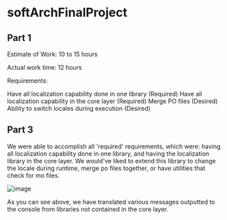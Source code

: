 # softArchFinalProject

## Part 1

Estimate of Work: 10 to 15 hours

Actual work time: 12 hours

Requirements:

Have all localization capability done in one library (Required)
Have all localization capability in the core layer (Required)
Merge PO files (Desired)
Ability to switch locales during execution (Desired)

## Part 3

We were able to accomplish all 'required' requirements, which were: having all localization capability done in one library, and having the localization library in the core layer. We would've liked to extend this library to change the locale during runtime, merge po files together, or have utilities that check for mo files.

![image](https://user-images.githubusercontent.com/89398319/164760458-67377883-5191-42fe-9c9a-0a5e1bf921fd.png)

As you can see above, we have translated various messages outputted to the console from libraries not contained in the core layer.
